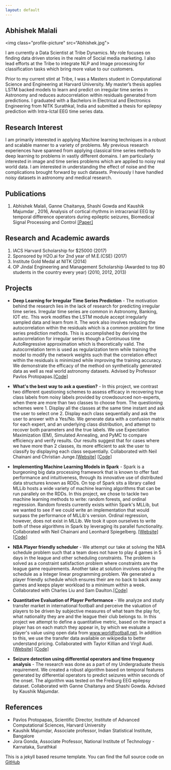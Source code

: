 ```yaml
---
layout: default
---
```


## Abhishek Malali

<img class="profile-picture" src=“Abhishek.jpg">

I am currently a Data Scientist at Tribe Dynamics. My role focuses on finding data driven stories in the realm of Social media marketing. I also lead efforts at the Tribe to integrate NLP and Image processing for classification tasks which bring more value to our customers.

Prior to my current stint at Tribe, I was a Masters student in Computational Science and Engineering at Harvard University. My master’s thesis applies LSTM backed models to learn and predict on irregular time series in Astronomy and reduces autocorrelation within residuals generated from predictions. I graduated with a Bachelors in Electrical and Electronics Engineering from NITK Surathkal, India and submitted a thesis for epilepsy prediction with Intra-Ictal EEG time series data.

## Research Interest

I am primarily interested in applying Machine learning techniques in a robust and scalable manner to a variety of problems. My previous research experiences have spanned from applying classical time series methods to deep learning to problems in vastly different domains. I am particularly interested in image and time series problems which are applied to noisy real world data. I am interested in understanding the effect of noise and the complications brought forward by such datasets. Previously I have handled noisy datasets in astronomy and medical research.

## Publications

1. Abhishek Malali, Ganne Chaitanya, Shashi Gowda and Kaushik Majumdar , 2016, Analysis of cortical rhythms in intracranial EEG by temporal difference operators during epileptic seizures, Biomedical Signal Processing and Control [[Paper]](https://www.sciencedirect.com/science/article/pii/S1746809416000033)

## Research and Academic awards
1. IACS Harvard Scholarship for $25000 (2017)
2. Sponsored by H2O.ai for 2nd year of M.E.(CSE) (2017)
3. Institute Gold Medal at NITK (2014)
4. OP Jindal Engineering and Management Scholarship (Awarded to top 80 students in the country every year) (2010, 2012, 2013)

## Projects
* **Deep Learning for Irregular Time Series Prediction** - The motivation behind the research lies in the lack of research for predicting irregular time series. Irregular time series are common in Astronomy, Banking, IOT etc. This work modifies the LSTM module accept irregularly sampled data and learn from it. The work also involves reducing the autocorrelation within the residuals which is a common problem for time series prediction methods. This is accomplished by deriving the autocorrelation for irregular series though a Continuous time AutoRegressive approximation which is theoretically valid. The autocorrelation term is used as regularization term while training the model to modify the network weights such that the correlation effect within the residuals is minimized while improving the training accuracy. We demonstrate the efficacy of the method on synthetically generated data as well as real world astronomy datasets. Advised by Professor Pavlos Protopapas.[[Code]](https://github.com/abhishekmalali/TimeFlow)

* **What's the best way to ask a question?** - In this project, we contrast two different questioning schemes to assess efficacy in recovering true class labels from noisy labels provided by crowdsourced non-experts, when there are more than two classes to choose from.  The questioning schemes were 1. Display all the classes at the same time instant and ask the user to select one 2. Display each class sequentially and ask the user to answer with a Yes/No. We generate data with a confusion matrix for each expert, and an underlying class distribution, and attempt to recover both parameters and the true labels. We use Expectation Maximization (EM), Simulated Annealing, and PyMC to compare efficiency and verify results. Our results suggest that for cases where we have more than 2 classes, its more efficient to ask the user to classify by displaying each class sequentially. Collaborated with Neil Chainani and Christian Junge.[[Website]](http://abhishekmalali.github.io/questioning-strategy-classification/) [[Code]](https://github.com/abhishekmalali/questioning-strategy-classification)

* **Implementing Machine Learning Models in Spark** - Spark is a burgeoning big data processing framework that is known to offer fast performance and intuitiveness, through its innovative use of distributed data structures known as RDDs. On top of Spark sits a library called MLLib hosts a wide variety of machine learning algorithms that can be run parallely on the RDDs. In this project, we chose to tackle two machine learning methods to write: random forests, and ordinal regression. Random forests currently exists within Spark's MLLib, but we wanted to see if we could write an implementation that would surpass the performance of MLLib's version. Ordinal regression, however, does not exist in MLLib. We took it upon ourselves to write both of these algorithms in Spark by leveraging its parallel functionality. Collaborated with Neil Chainani and Leonhard Spiegelberg. [[Website]](http://abhishekmalali.github.io/spark-ml/) [[Code]](https://github.com/abhishekmalali/spark-ml)

* **NBA Player friendly scheduler** - We attempt our take at solving the NBA schedule problem such that a team does not have to play 4 games in 5 days in the league and other scheduling constraints. The problem is solved as a constraint satisfaction problem where constraints are the league game requirements. Another take at solution involves solving the schedule as a Integer linear programming problem. We generated a player friendly schedule which ensures their are no back to back away games and keeps player workload to a minimum within a week. Collaborated with Charles Liu and Sam Daulton.[[Code]](https://github.com/therealchuckliu/NBA_Scheduler)

* **Quantitative Evaluation of Player Performance** - We analyze and study transfer market in international football and perceive the valuation of players to be driven by subjective measures of what team the play for, what nationality they are and the league their club belongs to. In this project we attempt to define a quantitative metric, based on the impact a player has on each match they appear in, by which we evaluate a player's value using open data from www.worldfootball.net. In addition to this, we use the transfer data available on wikipedia to better understand pricing. Collaborated with Taylor Killian and Virgil Audi.[[Website]](http://cs109-fifa.github.io) [[Code]](https://github.com/cs109-FIFA/cs109-FIFA)

* **Seizure detection using differential operators and time frequency analysis** - The research was done as a part of my Undergraduate thesis requirement. We created a robust algorithm based on temporal features generated by differential operators to predict seizures within seconds of the onset. The algorithm was tested on the Freiburg EEG epilepsy dataset. Collaborated with Ganne Chaitanya and Shashi Gowda. Advised by Kaushik Majumdar.

## References

* Pavlos Protopapas, Scientific Director, Institute of Advanced Computational Sciences, Harvard University
* Kaushik Majumdar, Associate professor, Indian Statistical Institute, Bangalore
* Jora Gonda, Associate Professor, National Institute of Technology - Karnataka, Surathkal

This is a jekyll based resume template. You can find the full source code on [GitHub](https://github.com/bk2dcradle/researcher)
